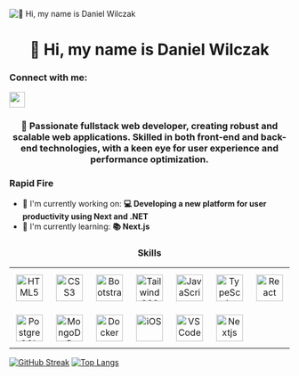 ![👋 Hi, my name is Daniel Wilczak](https://images-wixmp-ed30a86b8c4ca887773594c2.wixmp.com/f/c83c004e-1370-4756-88e5-4071de797088/dgdq8br-09cc7ad6-a021-47a5-b0e0-917b12b0f7a7.gif?token=eyJ0eXAiOiJKV1QiLCJhbGciOiJIUzI1NiJ9.eyJzdWIiOiJ1cm46YXBwOjdlMGQxODg5ODIyNjQzNzNhNWYwZDQxNWVhMGQyNmUwIiwiaXNzIjoidXJuOmFwcDo3ZTBkMTg4OTgyMjY0MzczYTVmMGQ0MTVlYTBkMjZlMCIsIm9iaiI6W1t7InBhdGgiOiJcL2ZcL2M4M2MwMDRlLTEzNzAtNDc1Ni04OGU1LTQwNzFkZTc5NzA4OFwvZGdkcThici0wOWNjN2FkNi1hMDIxLTQ3YTUtYjBlMC05MTdiMTJiMGY3YTcuZ2lmIn1dXSwiYXVkIjpbInVybjpzZXJ2aWNlOmZpbGUuZG93bmxvYWQiXX0.tqRMtE-b2QiI2nnefNxSDMJvZCcYqFmq2ccg_Xfzqb8)

<div id="toc">
  <ul align="center" style="list-style: none">
    <summary>
      <h1>
        👋 Hi, my name is Daniel Wilczak
      </h1>
    </summary>
  </ul>
</div>

**<h3 align="left">Connect with me:</h3>**
<p align="left"><a href="https://www.linkedin.com/in/daniel-wilczak" target="_blank"><img src="https://img.shields.io/badge/LinkedIn-0077B5?style=for-the-badge&logo=linkedin&logoColor=white" height="28" style="margin-right: 4px"></a></p>

**<h3 align="center">🚀 Passionate fullstack web developer, creating robust and scalable web applications. Skilled in both front-end and back-end technologies, with a keen eye for user experience and performance optimization.</h3>**

**<h3 align="left">Rapid Fire</h3>**

- 💼 I'm currently working on: **💻 Developing a new platform for user productivity using Next and .NET**
- 🌱 I'm currently learning: **📚 Next.js**

**<h3 align="center">Skills</h3>**

<table style="width: 100%; border: 0px solid white;"><tr><td style="text-align: center; border: 0px; padding: 12px;"><img src="https://cdn.jsdelivr.net/gh/devicons/devicon/icons/html5/html5-original.svg" height="48" alt="HTML5"/></td><td style="text-align: center; border: 0px; padding: 12px;"><img src="https://cdn.jsdelivr.net/gh/devicons/devicon/icons/css3/css3-original.svg" height="48" alt="CSS3"/></td><td style="text-align: center; border: 0px; padding: 12px;"><img src="https://skillicons.dev/icons?i=bootstrap" height="48" alt="Bootstrap"/></td><td style="text-align: center; border: 0px; padding: 12px;"><img src="https://cdn.jsdelivr.net/gh/devicons/devicon@latest/icons/tailwindcss/tailwindcss-original.svg" height="48" alt="Tailwind CSS"/></td><td style="text-align: center; border: 0px; padding: 12px;"><img src="https://cdn.jsdelivr.net/gh/devicons/devicon/icons/javascript/javascript-original.svg" height="48" alt="JavaScript"/></td><td style="text-align: center; border: 0px; padding: 12px;"><img src="https://cdn.simpleicons.org/typescript/3178C6" height="48" alt="TypeScript"/></td><td style="text-align: center; border: 0px; padding: 12px;"><img src="https://skillicons.dev/icons?i=react" height="48" alt="React"/></td><td style="text-align: center; border: 0px; padding: 12px;"><img src="https://skillicons.dev/icons?i=angular" height="48" alt="Angular"/></td><td style="text-align: center; border: 0px; padding: 12px;"><img src="https://skillicons.dev/icons?i=vue" height="48" alt="Vue"/></td><td style="text-align: center; border: 0px; padding: 12px;"><img src="https://skillicons.dev/icons?i=dotnet" height="48" alt="ASP.NET"/></td><td style="text-align: center; border: 0px; padding: 12px;"><img src="https://skillicons.dev/icons?i=cs" height="48" alt="CSharp"/></td><td style="text-align: center; border: 0px; padding: 12px;"><img src="https://cdn.jsdelivr.net/gh/devicons/devicon@latest/icons/microsoftsqlserver/microsoftsqlserver-original-wordmark.svg" height="48" alt="Microsoft SQL Server"/></td></tr><tr><td style="text-align: center; border: 0px; padding: 12px;"><img src="https://skillicons.dev/icons?i=postgresql" height="48" alt="PostgreSQL"/></td><td style="text-align: center; border: 0px; padding: 12px;"><img src="https://skillicons.dev/icons?i=mongodb" height="48" alt="MongoDB"/></td><td style="text-align: center; border: 0px; padding: 12px;"><img src="https://cdn.simpleicons.org/docker/2496ED" height="48" alt="Docker"/></td><td style="text-align: center; border: 0px; padding: 12px;"><img src="https://cdn.jsdelivr.net/gh/devicons/devicon/icons/apple/apple-original.svg" height="48" alt="iOS"/></td><td style="text-align: center; border: 0px; padding: 12px;"><img src="https://cdn.jsdelivr.net/gh/devicons/devicon@latest/icons/vscode/vscode-original.svg" height="48" alt="VSCode"/></td><td style="text-align: center; border: 0px; padding: 12px;"><img src="https://skillicons.dev/icons?i=nextjs" height="48" alt="Nextjs"/></td></table>

[![GitHub Streak](http://github-readme-streak-stats.herokuapp.com?user=WilczakDanieltheme=dark&mode=weekly)](https://git.io/streak-stats)
[![Top Langs](https://github-readme-stats.vercel.app/api/top-langs/?username=WilczakDaniel&layout=compact&theme=vision-friendly-dark)](https://github.com/anuraghazra/github-readme-stats)

